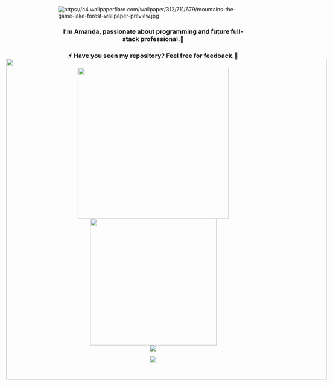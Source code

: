 <!DOCTYPE html>
<html>
<body>

<div  style="position:absolute; top:150px; left:90px;">
<h1><a>
<img align="center" width="850" src="https://readme-typing-svg.herokuapp.com?color=%23C8F715&center=verdade&vCenter=&height=70&lines=%3CHello+World!%2F%3E+%F0%9F%A5%B0;%3CWelcome+to+my+profile%2F%3E"/>
</a></h1>
</div>

<div>
<img src="https://c4.wallpaperflare.com/wallpaper/312/711/679/mountains-the-game-lake-forest-wallpaper-preview.jpg" alt="https://c4.wallpaperflare.com/wallpaper/312/711/679/mountains-the-game-lake-forest-wallpaper-preview.jpg" />
</div>

<div align="center"><h3>I'm Amanda, passionate about programming and future full-stack professional.🥰</h3></div>
   
<div align="center"><h3>⚡ Have you seen my repository? Feel free for feedback.💬</h3></div>

<div align="center">
<a href="https://github.com/AmandaOliveira0212/github-readme-stats">
  <img align="center" width="400"  src="https://github-readme-stats.vercel.app/api?username=AmandaOliveira0212&theme=radical&show_icons=true&card_width=" />
</a>
<a href="https://github.com/AmandaOliveira0212/convoychat">
  <img align="center" width="335"  src="https://github-readme-stats.vercel.app/api/top-langs/?username=AmandaOliveira0212&layout=compact&theme=radical" />
</a>
</div>

<div align="center">
<a href="https://github.com/AmandaOliveira0212/streak-stats">
  <img align="center"src="http://github-readme-streak-stats.herokuapp.com?user=AmandaOliveira0212&theme=great-gatsby&hide_border=true&date_format=M%20j%5B%2C%20Y%5D&background=920632" />
</a>
<P></P>
</div>

<div align="center">
<img src="https://komarev.com/ghpvc/?username=AmandaOliveira0212&&style=flat-square" align="center" />
<P></P>
</div>

</body>
</html>
